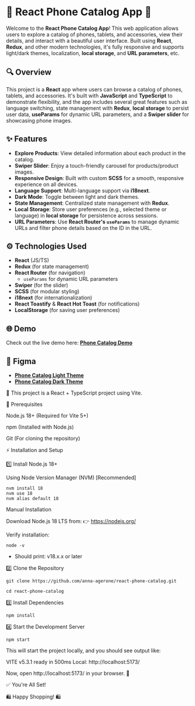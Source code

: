 # 📱 **React Phone Catalog App** 📱

Welcome to the **React Phone Catalog App**! This web application allows users to explore a catalog of phones, tablets, and accessories, view their details, and interact with a beautiful user interface. Built using **React**, **Redux**, and other modern technologies, it's fully responsive and supports light/dark themes, localization, **local storage**, and **URL parameters**, etc.

## 🔍 **Overview**
This project is a **React** app where users can browse a catalog of phones, tablets, and accessories. It's built with **JavaScript** and **TypeScript** to demonstrate flexibility, and the app includes several great features such as language switching, state management with **Redux**, **local storage** to persist user data, **useParams** for dynamic URL parameters, and a **Swiper slider** for showcasing phone images.

## ✨ **Features**
- **Explore Products**: View detailed information about each product in the catalog.
- **Swiper Slider**: Enjoy a touch-friendly carousel for products/product images.
- **Responsive Design**: Built with custom **SCSS** for a smooth, responsive experience on all devices.
- **Language Support**: Multi-language support via **i18next**.
- **Dark Mode**: Toggle between light and dark themes.
- **State Management**: Centralized state management with **Redux**.
- **Local Storage**: Store user preferences (e.g., selected theme or language) in **local storage** for persistence across sessions.
- **URL Parameters**: Use **React Router's `useParams`** to manage dynamic URLs and filter phone details based on the ID in the URL.

## ⚙️ **Technologies Used**
- **React** (JS/TS)
- **Redux** (for state management)
- **React Router** (for navigation)
  - `useParams` for dynamic URL parameters
- **Swiper** (for the slider)
- **SCSS** (for modular styling)
- **i18next** (for internationalization)
- **React Toastify** & **React Hot Toast** (for notifications)
- **LocalStorage** (for saving user preferences)

## 🌐 **Demo**
Check out the live demo here: **[Phone Catalog Demo](https://anna-agerone.github.io/react-phone-catalog/)**

## 📂 **Figma**
- **[Phone Catalog Light Theme](https://www.figma.com/file/T5ttF21UnT6RRmCQQaZc6L/Phone-catalog-(V2)-Original)**
- **[Phone Catalog Dark Theme](https://www.figma.com/file/BUusqCIMAWALqfBahnyIiH/Phone-catalog-(V2)-Original-Dark)**


🚀 This project is a React + TypeScript project using Vite.

📌 Prerequisites

Node.js 18+ (Required for Vite 5+)

npm (Installed with Node.js)

Git (For cloning the repository)

⚡ Installation and Setup

1️⃣ Install Node.js 18+

Using Node Version Manager (NVM) [Recommended]

    nvm install 18
    nvm use 18
    nvm alias default 18

Manual Installation

Download Node.js 18 LTS from:
👉 https://nodejs.org/

Verify installation:

    node -v

* Should print: v18.x.x or later

2️⃣ Clone the Repository

    git clone https://github.com/anna-agerone/react-phone-catalog.git

    cd react-phone-catalog

3️⃣ Install Dependencies

    npm install

4️⃣ Start the Development Server
    
    npm start

This will start the project locally, and you should see output like:

VITE v5.3.1  ready in 500ms
Local: http://localhost:5173/

Now, open http://localhost:5173/ in your browser. 🚀

✅ You're All Set!

🛍️ Happy Shopping! 🛍️

